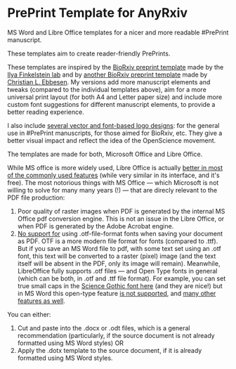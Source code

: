 # PrePrint Template for AnyRxiv
MS Word and Libre Office templates for a nicer and more readable #PrePrint manuscript.

These templates aim to create reader-friendly PrePrints.

These templates are inspired by the [BioRxiv preprint template](https://github.com/finkelsteinlab/BioRxiv-Template) made by the [Ilya Finkelstein lab](https://github.com/finkelsteinlab) and by [another BioRxiv preprint template](https://github.com/chrelli/bioRxiv-word-template) made by [Christian L. Ebbesen](https://github.com/chrelli).
My versions add more manuscript elements and tweaks (compared to the individual templates above), aim for a more universal print layout (for both A4 and Letter paper size) and include more custom font suggestions for different manuscript elements, to provide a better reading experience.

I also include [several vector and font-based logo designs](/PrePrint-Template-for-AnyRxiv/tree/master/preprint_logos): for the general use in #PrePrint manuscripts, for those aimed for BioRxiv, etc. They give a better visual impact and reflect the idea of the OpenScience movement.

The templates are made for both, Microsoft Office and Libre Office.

While MS office is more widely used, Libre Office is actually [better in most of the commonly used features](https://wiki.documentfoundation.org/Feature_Comparison:_LibreOffice_-_Microsoft_Office) (while very similar in its interface, and it's free). 
The most notorious things with MS Office — which Microsoft is not willing to solve for many many years (!) — that are direcly relevant to the PDF file production:
1) Poor quality of raster images when PDF is generated by the internal MS Office pdf conversion engine. This is not an issue in the Libre Office, or when PDF is generated by the Adobe Acrobat engine.
2) [No support for](https://community.adobe.com/t5/type-typography-discussions/adobe-opentype-fonts-with-truetype-outlines-for-microsoft-office/td-p/6108231/1000) using .otf-file-format fonts when saving your document as PDF. OTF is a more modern file format for fonts (compared to .ttf). But if you save an MS Word file to pdf, with some text set using an .otf font, this text will be converted to a raster (pixel) image (and the text itself will be absent in the PDF, only its image will remain). Meanwhile, LibreOffice fully supports .otf files — and Open Type fonts in general (which can be both, in .otf and .ttf file format). For example, you can set true small caps in the [Science Gothic font here](https://github.com/googlefonts/science-gothic/issues/340#issuecomment-2889675480) (and they are nice!) but in MS Word this open-type feature [is not supported](https://answers.microsoft.com/en-us/msoffice/forum/all/are-opentype-small-caps-coming-to-microsoft-word/eaca1880-9cee-4bca-82fa-8bd1486edf67), and [many other features as well](https://answers.microsoft.com/en-us/msoffice/forum/all/why-word-support-for-opentype-features-is-garbage/76165feb-3d84-4a6e-80bf-c969710f15a0).

You can either:
1. Cut and paste into the .docx or .odt files, which is a general recommendation (particularly, if the source document is not already formatted using MS Word styles)
OR
2. Apply the .dotx template to the source document, if it is already formatted using MS Word styles.
